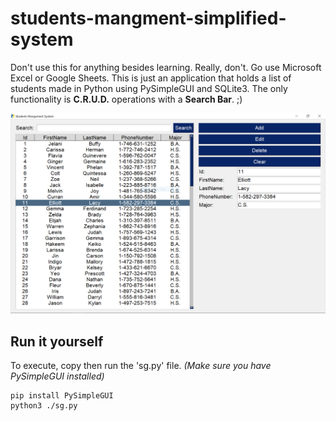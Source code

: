 # students-mangment-simplified-system
Don't use this for anything besides learning. Really, don't. Go use Microsoft Excel or Google Sheets. This is just an application that holds a list of students made in Python using PySimpleGUI and SQLite3. The only functionality is **C.R.U.D.** operations with a **Search Bar**. ;)

![image](./Capture01.png)

## Run it yourself

To execute, copy then run the 'sg.py' file. _(Make sure you have PySimpleGUI installed)_

```console
pip install PySimpleGUI
python3 ./sg.py
```

